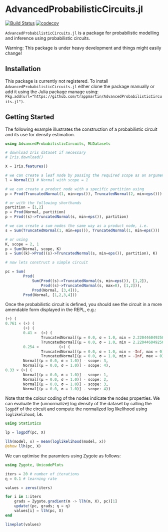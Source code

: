 # AdvancedProbabilisticCircuits.jl
[![Build Status](https://travis-ci.org/trappmartin/AdvancedProbabilisticCircuits.jl.svg?branch=master)](https://travis-ci.org/trappmartin/AdvancedProbabilisticCircuits.jl)
[![codecov](https://codecov.io/gh/trappmartin/AdvancedProbabilisticCircuits.jl/branch/master/graph/badge.svg)](https://codecov.io/gh/trappmartin/AdvancedProbabilisticCircuits.jl)

`AdvancedProbabilisticCircuits.jl` is a package for probabilistic modelling and inference using probabilistic circuits.

Warning: This package is under heavy development and things might easily change!

## Installation
This package is currently not registered. To install `AdvancedProbabilisticCircuits.jl` either clone the package manually or add it using the Julia package manage using: `Pkg.add(url="https://github.com/trappmartin/AdvancedProbabilisticCircuits.jl")`.

## Getting Started

The following example illustrates the construction of a probabilistic circuit and its use for density estimation.

```julia
using AdvancedProbabilisticCircuits, MLDatasets

# download Iris dataset if necessary
# Iris.download()

X = Iris.features()

# we can create a leaf node by passing the required scope as an argument
l = Normal(1) # Normal with scope = 1

# we can create a product node with a specific partition using
p = Prod(TruncatedNormal(1, min=eps()), TruncatedNormal(2, min=eps()))

# or with the following shorthands 
partition = [1,2]
p = Prod(Normal, partition)
p = Prod((s)->TruncatedNormal(s, min=eps()), partition)

# we can create a sum nodes the same way as a product node, i.e.
s = Sum(TruncatedNormal(1, min=eps()), TruncatedNormal(1, min=eps()))

# or using
K, scope = 2, 1
p = Sum(Normal, scope, K)
s = Sum((k)->Prod((s)->TruncatedNormal(s, min=eps()), partition), K)

# now lets construct a simple circuit

pc = Sum( 
        Prod( 
            Sum(Prod((s)->TruncatedNormal(s, min=eps()), [1,2]), 
                Prod((s)->TruncatedNormal(s, max=0), [1,2])), 
            Prod(Normal, [3,4])), 
        Prod(Normal, [1,2,3,4]))
```

Once the probabilistic circuit is defined, you should see the circuit in a more amendable form displayed in the REPL, e.g.:

```julia
(+) (
0.761 × (×) (
        (+) (
        0.41 ×  (×) (
                TruncatedNormal[(μ = 0.0, σ = 1.0, min = 2.220446049250313e-16, max = Inf)] - scope: 1, 
                TruncatedNormal[(μ = 0.0, σ = 1.0, min = 2.220446049250313e-16, max = Inf)] - scope: 2  ), 
        0.254 ×         (×) (
                TruncatedNormal[(μ = 0.0, σ = 1.0, min = -Inf, max = 0)] - scope: 1, 
                TruncatedNormal[(μ = 0.0, σ = 1.0, min = -Inf, max = 0)] - scope: 2     )       ), 
        Normal[(μ = 0.0, σ = 1.0)] - scope: 3, 
        Normal[(μ = 0.0, σ = 1.0)] - scope: 4), 
0.33 × (×) (
        Normal[(μ = 0.0, σ = 1.0)] - scope: 1, 
        Normal[(μ = 0.0, σ = 1.0)] - scope: 2, 
        Normal[(μ = 0.0, σ = 1.0)] - scope: 3, 
        Normal[(μ = 0.0, σ = 1.0)] - scope: 4))
```

Note that the colour coding of the nodes indicate the nodes properties.
We can evaluate the (unnormalize) log density of the dataset by calling the `logpdf` of the circuit and compute the normalized log likelihood using `loglikelihood`, i.e.

```julia
using Statistics

lp = logpdf(pc, X)

llh(model, x) = mean(loglikelihood(model, x))
@show llh(pc, X)
```

We can optimise the paramters using Zygote as follows:

```julia
using Zygote, UnicodePlots

iters = 20 # number of iterations
η = 0.1 # learning rate

values = zeros(iters)

for i in 1:iters
    grads = Zygote.gradient(m -> llh(m, X), pc)[1]
    update!(pc, grads; η = η)
    values[i] = llh(pc, X)
end

lineplot(values)
```